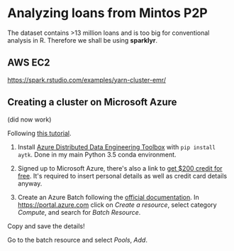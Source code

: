# Analyzing loans from Mintos P2P

The dataset contains >13 million loans and is too big for conventional analysis in R. Therefore we shall be using **sparklyr**.

## AWS EC2

https://spark.rstudio.com/examples/yarn-cluster-emr/

## Creating a cluster on Microsoft Azure

(did now work)

Following [this tutorial](https://blog.revolutionanalytics.com/2018/02/aztk-sparklyr.html?utm_campaign=News&utm_medium=Community&utm_source=DataCamp.com).

1. Install [Azure Distributed Data Engineering Toolbox](https://github.com/Azure/aztk/blob/master/docs/00-getting-started.md) with `pip install aytk`. Done in my main Python 3.5 conda environment.

2. Signed up to Microsoft Azure, there's also a link to [get $200 credit for free](http://cda.ms/7v). It's required to insert personal details as well as credit card details anyway.

3. Create an Azure Batch following the [official documentation](https://docs.microsoft.com/en-us/azure/batch/quick-create-portal). In https://portal.azure.com click on *Create a resource*, select category *Compute*, and search for *Batch Resource*.

Copy and save the details!

Go to the batch resource and select *Pools*, *Add*.
